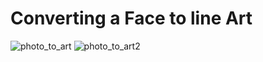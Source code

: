 # Converting a Face to line Art
![photo_to_art](https://github.com/user-attachments/assets/298a8ef5-7fe0-4870-9f45-69cf871ee636)  ![photo_to_art2](https://github.com/user-attachments/assets/c25abaab-c4d8-46c5-bc10-899c5fc47b6b)
